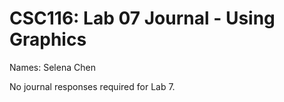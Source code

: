 # CSC116: Lab 07 Journal - Using Graphics

Names: Selena Chen

No journal responses required for Lab 7.